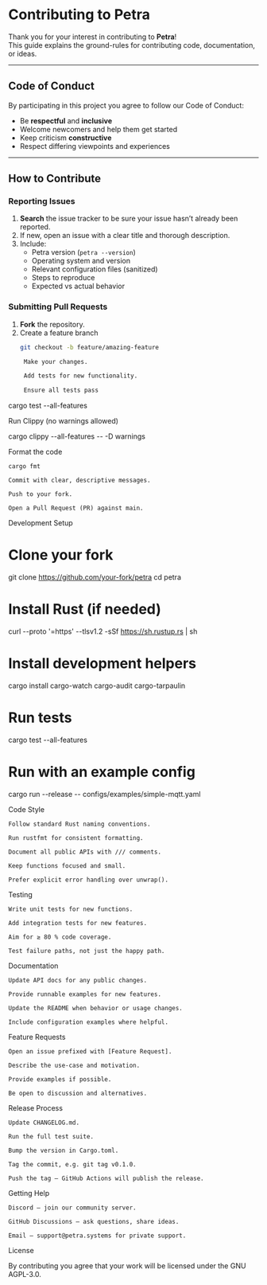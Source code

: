 # Contributing to Petra

Thank you for your interest in contributing to **Petra**!  
This guide explains the ground-rules for contributing code, documentation, or ideas.

---

## Code of Conduct

By participating in this project you agree to follow our Code of Conduct:

- Be **respectful** and **inclusive**  
- Welcome newcomers and help them get started  
- Keep criticism **constructive**  
- Respect differing viewpoints and experiences  

---

## How to Contribute

### Reporting Issues

1. **Search** the issue tracker to be sure your issue hasn’t already been reported.  
2. If new, open an issue with a clear title and thorough description.  
3. Include:  
   - Petra version (`petra --version`)  
   - Operating system and version  
   - Relevant configuration files (sanitized)  
   - Steps to reproduce  
   - Expected vs actual behavior  

### Submitting Pull Requests

1. **Fork** the repository.  
2. Create a feature branch  
   ```bash
   git checkout -b feature/amazing-feature

    Make your changes.

    Add tests for new functionality.

    Ensure all tests pass

cargo test --all-features

Run Clippy (no warnings allowed)

cargo clippy --all-features -- -D warnings

Format the code

    cargo fmt

    Commit with clear, descriptive messages.

    Push to your fork.

    Open a Pull Request (PR) against main.

Development Setup

# Clone your fork
git clone https://github.com/your-fork/petra
cd petra

# Install Rust (if needed)
curl --proto '=https' --tlsv1.2 -sSf https://sh.rustup.rs | sh

# Install development helpers
cargo install cargo-watch cargo-audit cargo-tarpaulin

# Run tests
cargo test --all-features

# Run with an example config
cargo run --release -- configs/examples/simple-mqtt.yaml

Code Style

    Follow standard Rust naming conventions.

    Run rustfmt for consistent formatting.

    Document all public APIs with /// comments.

    Keep functions focused and small.

    Prefer explicit error handling over unwrap().

Testing

    Write unit tests for new functions.

    Add integration tests for new features.

    Aim for ≥ 80 % code coverage.

    Test failure paths, not just the happy path.

Documentation

    Update API docs for any public changes.

    Provide runnable examples for new features.

    Update the README when behavior or usage changes.

    Include configuration examples where helpful.

Feature Requests

    Open an issue prefixed with [Feature Request].

    Describe the use-case and motivation.

    Provide examples if possible.

    Be open to discussion and alternatives.

Release Process

    Update CHANGELOG.md.

    Run the full test suite.

    Bump the version in Cargo.toml.

    Tag the commit, e.g. git tag v0.1.0.

    Push the tag – GitHub Actions will publish the release.

Getting Help

    Discord – join our community server.

    GitHub Discussions – ask questions, share ideas.

    Email – support@petra.systems for private support.

License

By contributing you agree that your work will be licensed under the GNU AGPL-3.0.
